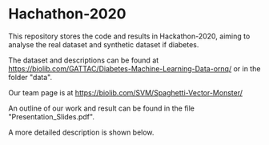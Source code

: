 # Hachathon-2020

This repository stores the code and results in Hackathon-2020, aiming to analyse the real dataset  and synthetic dataset if diabetes.


The dataset and descriptions can be found at https://biolib.com/GATTAC/Diabetes-Machine-Learning-Data-ornq/ or in the folder "data".


Our team page is at https://biolib.com/SVM/Spaghetti-Vector-Monster/


An outline of our work and result can be found in the file "Presentation_Slides.pdf".

A more detailed description is shown below.


